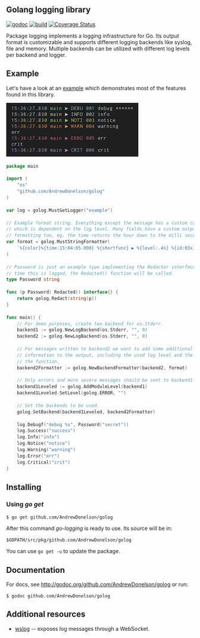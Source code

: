 ## Golang logging library

[![godoc](http://img.shields.io/badge/godoc-reference-blue.svg?style=flat)](https://godoc.org/github.com/AndrewDonelson/golog) [![build](https://img.shields.io/travis/AndrewDonelson/golog.svg?style=flat)](https://travis-ci.org/AndrewDonelson/golog) [![Coverage Status](https://coveralls.io/repos/github/AndrewDonelson/golog/badge.svg?branch=develop)](https://coveralls.io/github/AndrewDonelson/golog?branch=develop)

Package logging implements a logging infrastructure for Go. Its output format
is customizable and supports different logging backends like syslog, file and
memory. Multiple backends can be utilized with different log levels per backend
and logger.

## Example

Let's have a look at an [example](examples/example.go) which demonstrates most
of the features found in this library.

[![Example Output](examples/example.png)](examples/example.go)

```go
package main

import (
	"os"
	"github.com/AndrewDonelson/golog"
)

var log = golog.MustGetLogger("example")

// Example format string. Everything except the message has a custom color
// which is dependent on the log level. Many fields have a custom output
// formatting too, eg. the time returns the hour down to the milli second.
var format = golog.MustStringFormatter(
	`%{color}%{time:15:04:05.000} %{shortfunc} ▶ %{level:.4s} %{id:03x}%{color:reset} %{message}`,
)

// Password is just an example type implementing the Redactor interface. Any
// time this is logged, the Redacted() function will be called.
type Password string

func (p Password) Redacted() interface{} {
	return golog.Redact(string(p))
}

func main() {
	// For demo purposes, create two backend for os.Stderr.
	backend1 := golog.NewLogBackend(os.Stderr, "", 0)
	backend2 := golog.NewLogBackend(os.Stderr, "", 0)

	// For messages written to backend2 we want to add some additional
	// information to the output, including the used log level and the name of
	// the function.
	backend2Formatter := golog.NewBackendFormatter(backend2, format)

	// Only errors and more severe messages should be sent to backend1
	backend1Leveled := golog.AddModuleLevel(backend1)
	backend1Leveled.SetLevel(golog.ERROR, "")

	// Set the backends to be used.
	golog.SetBackend(backend1Leveled, backend2Formatter)

	log.Debugf("debug %s", Password("secret"))
	log.Success("success")
	log.Info("info")
	log.Notice("notice")
	log.Warning("warning")
	log.Error("err")
	log.Critical("crit")
}
```

## Installing

### Using *go get*

    $ go get github.com/AndrewDonelson/golog

After this command *go-logging* is ready to use. Its source will be in:

    $GOPATH/src/pkg/github.com/AndrewDonelson/golog

You can use `go get -u` to update the package.

## Documentation

For docs, see http://godoc.org/github.com/AndrewDonelson/golog or run:

    $ godoc github.com/AndrewDonelson/golog

## Additional resources

* [wslog](https://godoc.org/github.com/cryptix/exp/wslog) -- exposes log messages through a WebSocket.
